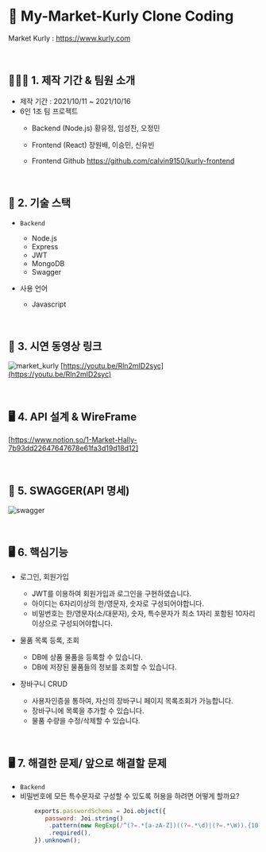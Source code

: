 
# 📝 My-Market-Kurly Clone Coding
Market Kurly : https://www.kurly.com

<br>

## 👨‍👧‍👦 1. 제작 기간 & 팀원 소개

- 제작 기간 : 2021/10/11 ~ 2021/10/16
- 6인 1조 팀 프로젝트
   - Backend (Node.js)
    황유정, 임성찬, 오정민
    
   - Frontend (React) 
    장원배, 이승민, 신유빈
    
    - Frontend Github
    https://github.com/calvin9150/kurly-frontend
<br>
 
## 🔨 2. 기술 스택
- `Backend`
  - Node.js
  - Express
  - JWT
  - MongoDB
  - Swagger

- 사용 언어
  - Javascript
<br>

## 🔗 3. 시연 동영상 링크
![market_kurly](https://user-images.githubusercontent.com/90595291/138447202-80d76971-4a98-4bcd-8396-26793c40be5f.png)
[https://youtu.be/Rln2mID2syc](https://youtu.be/Rln2mID2syc)

<br>

## 🖥 4. API 설계 & WireFrame
[https://www.notion.so/1-Market-Hally-7b93dd22647647678e61fa3d19d18d12]

<br>

## 📝 5. SWAGGER(API 명세)
![swagger](https://user-images.githubusercontent.com/59908525/138449937-43175527-0f87-40c3-ad6d-2f1ee4dd5715.PNG)

<br>

## 🖥 6. 핵심기능
- 로그인, 회원가입
  - JWT를 이용하여 회원가입과 로그인을 구현하였습니다.
  - 아이디는 6자리이상의 한/영문자, 숫자로 구성되어야합니다.
  - 비밀번호는 한/영문자(소/대문자), 숫자, 특수문자가 최소 1자리 포함된 10자리 이상으로 구성되어야합니다.

- 물품 목록 등록, 조회
  - DB에 상품 물품을 등록할 수 있습니다. 
  - DB에 저장된 물품들의 정보를 조회할 수 있습니다.

- 장바구니 CRUD
  - 사용자인증을 통하여, 자신의 장바구니 페이지 목록조회가 가능합니다.
  - 장바구니에 목록을 추가할 수 있습니다.
  - 물품 수량을 수정/삭제할 수 있습니다.
  
<br>  

## 🖥 7. 해결한 문제/ 앞으로 해결할 문제
- `Backend`
- 비밀번호에 모든 특수문자로 구성할 수 있도록 허용을 하려면 어떻게 할까요?         
    ```jsx
        exports.passwordSchema = Joi.object({
           password: Joi.string()
            .pattern(new RegExp(/^(?=.*[a-zA-Z])((?=.*\d)|(?=.*\W)).{10,}$/))
            .required(),
        }).unknown();
     ```       

